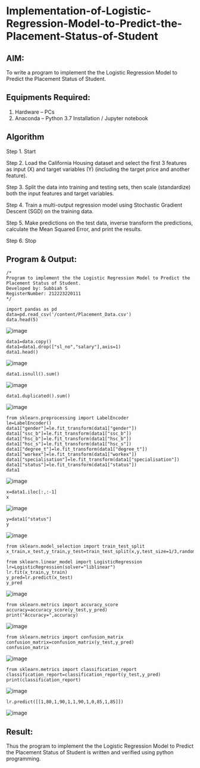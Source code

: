 # Implementation-of-Logistic-Regression-Model-to-Predict-the-Placement-Status-of-Student

## AIM:
To write a program to implement the the Logistic Regression Model to Predict the Placement Status of Student.

## Equipments Required:
1. Hardware – PCs
2. Anaconda – Python 3.7 Installation / Jupyter notebook

## Algorithm

Step 1. Start

Step 2. Load the California Housing dataset and select the first 3 features as input (X) and target variables (Y) (including the target price and another feature).

Step 3. Split the data into training and testing sets, then scale (standardize) both the input features and target variables.

Step 4. Train a multi-output regression model using Stochastic Gradient Descent (SGD) on the training data.

Step 5. Make predictions on the test data, inverse transform the predictions, calculate the Mean Squared Error, and print the results.

Step 6. Stop

## Program & Output:
```
/*
Program to implement the the Logistic Regression Model to Predict the Placement Status of Student.
Developed by: Subbiah S
RegisterNumber: 212223220111
*/
```
~~~
import pandas as pd
data=pd.read_csv('/content/Placement_Data.csv')
data.head(5)
~~~
![image](https://github.com/user-attachments/assets/cd89d34d-6c2a-420e-a0db-8be612c81842)

~~~
data1=data.copy()
data1=data1.drop(["sl_no","salary"],axis=1)
data1.head()
~~~
![image](https://github.com/user-attachments/assets/08bab0f2-9ed6-4ba9-bdf5-2ce81b451040)

~~~
data1.isnull().sum()
~~~
![image](https://github.com/user-attachments/assets/c4ab9a49-2dfb-47bc-bfe1-2621f7989735)

~~~
data1.duplicated().sum()
~~~
![image](https://github.com/user-attachments/assets/e45217f7-9d5a-46c1-acd9-a32af7cad022)

~~~
from sklearn.preprocessing import LabelEncoder
le=LabelEncoder()
data1["gender"]=le.fit_transform(data1["gender"])
data1["ssc_b"]=le.fit_transform(data1["ssc_b"])
data1["hsc_b"]=le.fit_transform(data1["hsc_b"])
data1["hsc_s"]=le.fit_transform(data1["hsc_s"])
data1["degree_t"]=le.fit_transform(data1["degree_t"])
data1["workex"]=le.fit_transform(data1["workex"])
data1["specialisation"]=le.fit_transform(data1["specialisation"])
data1["status"]=le.fit_transform(data1["status"])
data1
~~~
![image](https://github.com/user-attachments/assets/410538ce-2548-4121-945b-c7676e121438)
~~~
x=data1.iloc[:,:-1]
x
~~~
![image](https://github.com/user-attachments/assets/15e18992-c462-4c49-9de4-81cb14656dd9)
~~~
y=data1["status"]
y
~~~
![image](https://github.com/user-attachments/assets/f1985f00-5659-4539-8b0a-953ae6d209f7)
~~~
from sklearn.model_selection import train_test_split
x_train,x_test,y_train,y_test=train_test_split(x,y,test_size=1/3,random_state=0)
~~~
~~~
from sklearn.linear_model import LogisticRegression
lr=LogisticRegression(solver="liblinear")
lr.fit(x_train,y_train)
y_pred=lr.predict(x_test)
y_pred
~~~
![image](https://github.com/user-attachments/assets/c19409d8-0e9c-45d8-8193-78be87d0ed40)
~~~
from sklearn.metrics import accuracy_score
accuracy=accuracy_score(y_test,y_pred)
print("Accuracy=",accuracy)
~~~
![image](https://github.com/user-attachments/assets/31e3ef80-2575-40f7-a9be-99d5efc8fc48)
~~~
from sklearn.metrics import confusion_matrix
confusion_matrix=confusion_matrix(y_test,y_pred)
confusion_matrix
~~~
![image](https://github.com/user-attachments/assets/f8a757fc-b73f-4082-b9bb-a3f7426a9cff)
~~~
from sklearn.metrics import classification_report
classification_report=classification_report(y_test,y_pred)
print(classification_report)
~~~
![image](https://github.com/user-attachments/assets/72216b41-de4a-4c4d-acf8-c19c99c7db42)
~~~
lr.predict([[1,80,1,90,1,1,90,1,0,85,1,85]])
~~~
![image](https://github.com/user-attachments/assets/4b3cf775-6cca-4943-8623-0fd09d8137cc)

## Result:
Thus the program to implement the the Logistic Regression Model to Predict the Placement Status of Student is written and verified using python programming.
